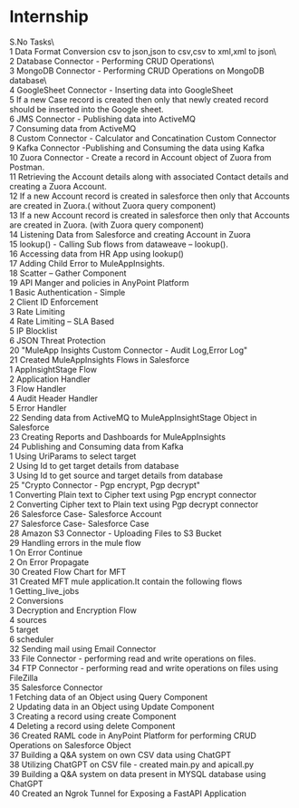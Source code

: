 # Internship
S.No	Tasks\											
1	Data Format Conversion  csv to json,json to csv,csv to xml,xml to json\									
2	Database Connector - Performing CRUD Operations\											
3	MongoDB Connector - Performing CRUD Operations on MongoDB database\											
4	GoogleSheet Connector - Inserting data into GoogleSheet  											
5	If a new Case record is created then only that newly created record should be inserted into the Google sheet.											
6	JMS Connector - Publishing data into ActiveMQ											
7	Consuming data from ActiveMQ											
8	Custom Connector - Calculator and Concatination Custom Connector											
9	Kafka Connector -Publishing and Consuming the data using Kafka											
10	Zuora Connector - Create a record in Account object of Zuora from Postman.											
11	Retrieving the Account details along with associated Contact details and creating a Zuora Account.											
12	If a new Account record is created in salesforce then only that Accounts are created in Zuora.( without Zuora query component)											
13	If a new Account record is created in salesforce then only that Accounts are created in Zuora. (with Zuora query component)											
14	Listening Data from Salesforce and creating Account in Zuora 											
15	lookup() - Calling Sub flows from dataweave – lookup().											
16	Accessing data from HR App using lookup() 											
17	Adding Child Error to MuleAppInsights.											
18	Scatter – Gather Component											
19	API Manger and policies in AnyPoint Platform											
	    1	Basic Authentication - Simple										
	    2	Client ID Enforcement										
	    3	Rate Limiting										
	    4	Rate Limiting – SLA Based										
	    5	IP Blocklist										
	    6	JSON Threat Protection										
20	"MuleApp Insights Custom Connector - Audit Log,Error Log"											
21	Created MuleAppInsights Flows in Salesforce  											
    	1	AppInsightStage Flow										
    	2	Application Handler										
    	3	Flow Handler										
    	4	Audit Header Handler										
    	5	Error Handler										
22	Sending data from ActiveMQ to MuleAppInsightStage Object in Salesforce											
23	Creating Reports and Dashboards for MuleAppInsights											
24	Publishing and Consuming data from Kafka 											
    	1	Using UriParams to select target 										
	    2	Using Id to get target details from database										
	    3	Using  Id to get source and target details from database										
25	"Crypto Connector - Pgp encrypt, Pgp decrypt"											
    	1	Converting Plain text to Cipher text using Pgp encrypt connector										
	    2	Converting  Cipher text to Plain text using Pgp decrypt connector										
26	Salesforce Case- Salesforce Account 											
27	Salesforce Case- Salesforce Case											
28	Amazon S3 Connector - Uploading Files to S3 Bucket											
29	Handling errors in the mule flow											
	    1	On Error Continue										
	    2	On Error Propagate										
30	Created Flow Chart for MFT											
31	Created MFT mule application.It contain the following flows											
	   1	Getting_live_jobs										
	   2	Conversions										
	   3	Decryption and Encryption Flow										
	   4	sources										
	   5	target										
	   6	scheduler										
32	Sending mail using Email Connector 											
33	File Connector - performing read and write operations on files.											
34	FTP Connector - performing read and write operations on files using FileZilla											
35	Salesforce Connector											
	   1	Fetching  data of an Object using Query Component										
	   2	Updating data in an  Object using Update Component										
	   3	Creating a record using create Component										
	   4	Deleting a record using delete Component										
36	Created RAML code in AnyPoint Platform for performing CRUD Operations on Salesforce Object											
37	Building a Q&A system on own CSV data using ChatGPT											
38	Utilizing ChatGPT on CSV file - created main.py and apicall.py 											
39	Building a Q&A system on  data present in MYSQL database using ChatGPT											
40	Created an Ngrok Tunnel for Exposing a FastAPI Application
